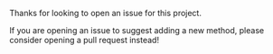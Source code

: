 Thanks for looking to open an issue for this project.

If you are opening an issue to suggest adding a new method, please consider opening a pull request instead!